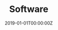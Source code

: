 ---
title: "Software"  # Add a page title.
summary: "Some current UNC-biag software projects"  # Add a page description.
date: "2019-01-01T00:00:00Z"  # Add today's date.
type: "widget_page"  # Page type is a Widget Page
---